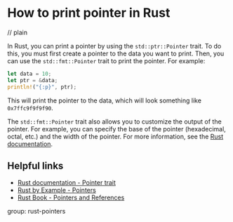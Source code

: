 # How to print pointer in Rust
// plain

In Rust, you can print a pointer by using the `std::ptr::Pointer` trait. To do this, you must first create a pointer to the data you want to print. Then, you can use the `std::fmt::Pointer` trait to print the pointer. For example:
```rust
let data = 10;
let ptr = &data;
println!("{:p}", ptr);
```
This will print the pointer to the data, which will look something like `0x7ffc9f9f9f90`.

The `std::fmt::Pointer` trait also allows you to customize the output of the pointer. For example, you can specify the base of the pointer (hexadecimal, octal, etc.) and the width of the pointer. For more information, see the [Rust documentation](https://doc.rust-lang.org/std/fmt/trait.Pointer.html).

## Helpful links
- [Rust documentation - Pointer trait](https://doc.rust-lang.org/std/fmt/trait.Pointer.html)
- [Rust by Example - Pointers](https://doc.rust-lang.org/rust-by-example/scope/borrow/ref.html)
- [Rust Book - Pointers and References](https://doc.rust-lang.org/book/ch15-01-box.html)

group: rust-pointers